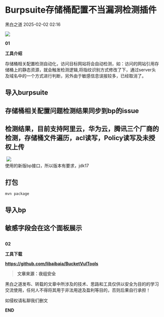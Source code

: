 #  Burpsuite存储桶配置不当漏洞检测插件   
 黑白之道   2025-02-02 02:16  
  
![](https://mmbiz.qpic.cn/mmbiz_gif/3xxicXNlTXLicwgPqvK8QgwnCr09iaSllrsXJLMkThiaHibEntZKkJiaicEd4ibWQxyn3gtAWbyGqtHVb0qqsHFC9jW3oQ/640?wx_fmt=gif "")  
  
**01**  
  
**工具介绍**  
  
存储桶相关配置检测自动化，访问目标网站将会自动检测，如：访问的网站引用存储桶上的静态资源，就会触发检测逻辑,将指纹识别方式修改了下，通过server头及域名中的一个方式进行判断，另外由于敏感信息误报较多，已经取消了。  
## 导入burpsuite  
## 存储桶相关配置问题检测结果同步到bp的issue  
## 检测结果，目前支持阿里云，华为云，腾讯三个厂商的检测，存储桶文件遍历，acl读写，Policy读写及未授权上传  
  
 ![](https://mmbiz.qpic.cn/sz_mmbiz_png/icZ1W9s2Jp2XUsVf0BYHK9lBfjbr5JjHXEw6vxTHzQ4IpQmEf1AyAst0a2QTMe5ZG7E9BIwElrUY6VUA7dPHnTQ/640?wx_fmt=png&from=appmsg&tp=wxpic&wxfrom=5&wx_lazy=1&wx_co=1 "")  
使用的新版bp接口，所以版本有要求，jdk17  
## 打包  
```
mvn package
```  
## 导入bp  
##   
## 敏感字段会在这个面板展示  
##   
  
  
**02**  
  
**工具下载**  
  
****https://github.com/libaibaia/BucketVulTools****  
  
> **文章来源：夜组安全**  
  
  
  
黑白之道发布、转载的文章中所涉及的技术、思路和工具仅供以安全为目的的学习交流使用，任何人不得将其用于非法用途及盈利等目的，否则后果自行承担！  
  
如侵权请私聊我们删文  
  
  
**END**  
  
  
